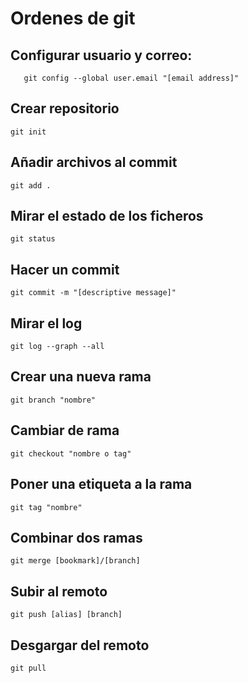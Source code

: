 # Ordenes de git 

## Configurar usuario y correo: 

```git config --global user.name "[name]"
   git config --global user.email "[email address]"
```

## Crear repositorio

`git init`

## Añadir archivos al commit

`git add .`

## Mirar el estado de los ficheros 

`git status`

## Hacer un commit

`git commit -m "[descriptive message]"`

## Mirar el log 

`git log --graph --all`

## Crear una nueva rama

`git branch "nombre"`

## Cambiar de rama 

`git checkout "nombre o tag"`

## Poner una etiqueta a la rama

`git tag "nombre"`

## Combinar dos ramas

`git merge [bookmark]/[branch]`

## Subir al remoto

`git push [alias] [branch]`

## Desgargar del remoto

`git pull`
